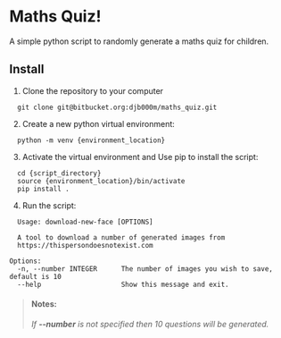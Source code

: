 # Maths Quiz!

A simple python script to randomly generate a maths quiz for children.

## Install

1. Clone the repository to your computer

```
  git clone git@bitbucket.org:djb000m/maths_quiz.git
```

2. Create a new python virtual environment:

```
  python -m venv {environment_location}

```

3. Activate the virtual environment and Use pip to install the script:

```
  cd {script_directory}
  source {environment_location}/bin/activate
  pip install .
```

4. Run the script:

```
  Usage: download-new-face [OPTIONS]

  A tool to download a number of generated images from
  https://thispersondoesnotexist.com

Options:
  -n, --number INTEGER      The number of images you wish to save, default is 10
  --help                    Show this message and exit.

```

> #### Notes:
>
> _If **--number** is not specified then 10 questions will be generated._
